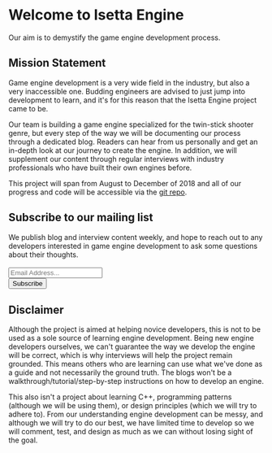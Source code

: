 # Welcome to Isetta Engine

Our aim is to demystify the game engine development process.

## Mission Statement

Game engine development is a very wide field in the industry, but also a very inaccessible one. Budding engineers are advised to just jump into development to learn, and it's for this reason that the Isetta Engine project came to be.

Our team is building a game engine specialized for the twin-stick shooter genre, but every step of the way we will be documenting our process through a dedicated blog. Readers can hear from us personally and get an in-depth look at our journey to create the engine.
In addition, we will supplement our content through regular interviews with industry professionals who have built their own engines before.

This project will span from August to December of 2018 and all of our progress and code will be accessible via the [git repo](https://github.com/Isetta-Team/Isetta-Engine).

<!-- Begin MailChimp Signup Form -->
<link href="//cdn-images.mailchimp.com/embedcode/classic-10_7.css" rel="stylesheet" type="text/css">
<div id="mc_embed_signup">
	<form action="https://isetta.us19.list-manage.com/subscribe/post?u=1d83cb806c55e205be26db856&amp;id=860c7d79cf" method="post" id="mc-embedded-subscribe-form" name="mc-embedded-subscribe-form" class="validate" target="_blank" novalidate>
	    <div id="mc_embed_signup_scroll">
			<h2>Subscribe to our mailing list</h2>
			We publish blog and interview content weekly, and hope to reach out to any developers interested in game engine development to ask some questions about their thoughts.
			<br><br>
			<div class="mc-field-group">
				<label for="mce-EMAIL"> </label>
				<input type="email" placeholder="Email Address..." name="EMAIL" class="required email" id="mce-EMAIL">
			</div>
			<div id="mce-responses" class="clear">
				<div class="response" id="mce-error-response" style="display:none"></div>
				<div class="response" id="mce-success-response" style="display:none"></div>
			</div>
		    <div style="position: absolute; left: -5000px;" aria-hidden="true">
		    	<input type="text" name="b_1d83cb806c55e205be26db856_860c7d79cf" tabindex="-1" value="">
		    </div>
		    <div class="clear" id="submit-button">
		    	<input type="submit" value="Subscribe" name="subscribe" id="mc-embedded-subscribe" class="button">
		    </div>
	    </div>
	</form>
</div>
<!--End mc_embed_signup-->

## Disclaimer

Although the project is aimed at helping novice developers, this is not to be used as a sole source of learning engine development. Being new engine developers ourselves, we can't guarantee the way we develop the engine will be correct, which is why interviews will help the project remain grounded. This means others who are learning can use what we've done as a guide and not necessarily the ground truth. The blogs won't be a walkthrough/tutorial/step-by-step instructions on how to develop an engine.

This also isn't a project about learning C++, programming patterns (although we will be using them), or design principles (which we will try to adhere to). From our understanding engine development can be messy, and although we will try to do our best, we have limited time to develop so we will comment, test, and design as much as we can without losing sight of the goal.

